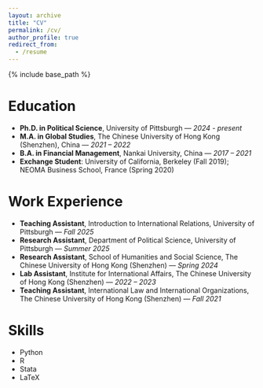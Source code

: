 ```yaml
---
layout: archive
title: "CV"
permalink: /cv/
author_profile: true
redirect_from:
  - /resume
---
```


{% include base_path %}

# Education
- **Ph.D. in Political Science**, University of Pittsburgh — *2024 - present*  
- **M.A. in Global Studies**, The Chinese University of Hong Kong (Shenzhen), China — *2021 – 2022*  
- **B.A. in Financial Management**, Nankai University, China — *2017 – 2021*  
- **Exchange Student**: University of California, Berkeley (Fall 2019); NEOMA Business School, France (Spring 2020)  

# Work Experience
- **Teaching Assistant**, Introduction to International Relations, University of Pittsburgh — *Fall 2025*  
- **Research Assistant**, Department of Political Science, University of Pittsburgh — *Summer 2025*  
- **Research Assistant**, School of Humanities and Social Science, The Chinese University of Hong Kong (Shenzhen) — *Spring 2024*  
- **Lab Assistant**, Institute for International Affairs, The Chinese University of Hong Kong (Shenzhen) — *2022 – 2023*  
- **Teaching Assistant**, International Law and International Organizations, The Chinese University of Hong Kong (Shenzhen) — *Fall 2021*  

# Skills
- Python  
- R  
- Stata  
- LaTeX  
